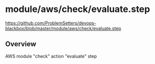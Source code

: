 # module/aws/check/evaluate.step

https://github.com/ProblemSetters/devops-blackbox/blob/master/module/aws/check/evaluate.step

## Overview

AWS module "check" action "evaluate" step



